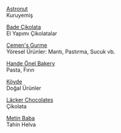 <p>
<a href="https://astronutturkey.com/">Astronut</a>
<br>Kuruyemiş
</p>
<p>
<a href="https://badecikolata.com/">Bade Çikolata</a>
<br>El Yapımı Çikolatalar
</p> 
<p>
<a href="https://www.cemens.com.tr/">Çemen's Gurme</a>
<br>Yöresel Ürünler: Mantı, Pastırma, Sucuk vb.
</p> 
<p>
<a href="https://www.handeonel.com/">Hande Önel Bakery</a>
<br>Pasta, Fırın
</p> 
<p>
<a href="https://www.koyde.com/">Köyde</a>
<br>Doğal Ürünler
</p> 
<p>
<a href="https://www.lackerchocolates.com/">Läcker Chocolates</a>
<br>Çikolata
</p> 
<p>
<a href="https://www.metinbaba.com.tr/">Metin Baba</a>
<br>Tahin Helva
</p> 
